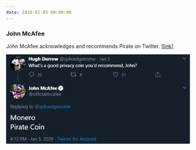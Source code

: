 ```yaml
---
date: 2020-01-05 00:00:00
---
```


### John McAfee

John McAfee acknowledges and recommends Pirate on Twitter. [[link]](https://twitter.com/officialmcafee/status/1213840656826818560)

[![John McAfee](assets/img/posts/John-McAfee.png)](assets/img/posts/John-McAfee.png)

